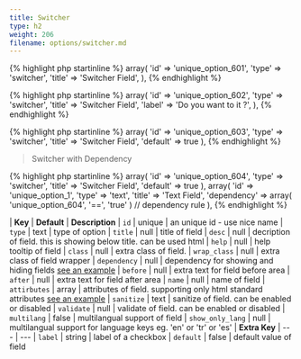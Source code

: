 ```yaml
---
title: Switcher
type: h2
weight: 206
filename: options/switcher.md
---
```


{% highlight php startinline %}
array(
  'id'    => 'unique_option_601',
  'type'  => 'switcher',
  'title' => 'Switcher Field',
),
{% endhighlight %}

{% highlight php startinline %}
array(
  'id'    => 'unique_option_602',
  'type'  => 'switcher',
  'title' => 'Switcher Field',
  'label' => 'Do you want to it ?',
),
{% endhighlight %}

{% highlight php startinline %}
array(
  'id'      => 'unique_option_603',
  'type'    => 'switcher',
  'title'   => 'Switcher Field',
  'default' => true
),
{% endhighlight %}

> Switcher with Dependency

{% highlight php startinline %}
array(
  'id'         => 'unique_option_604',
  'type'       => 'switcher',
  'title'      => 'Switcher Field',
  'default'    => true
),
array(
  'id'         => 'unique_option_1',
  'type'       => 'text',
  'title'      => 'Text Field',
  'dependency' => array( 'unique_option_604', '==', 'true' ) // dependency rule
),
{% endhighlight %}

| **Key**          | **Default** | **Description**
| `id`             | unique      | an unique id - use nice name
| `type`           | text        | type of option
| `title`          | null        | title of field
| `desc`           | null        | decription of field. this is showing below title. can be used html
| `help`           | null        | help tooltip of field
| `class`          | null        | extra class of field.
| `wrap_class`     | null        | extra class of field wrapper
| `dependency`     | null        | dependency for showing and hiding fields [see an example](#how-to-use-dependency)
| `before`         | null        | extra text for field before area
| `after`          | null        | extra text for field after area
| `name`           | null        | name of field
| `attirbutes`     | array       | attributes of field. supporting only html standard attributes [see an example](#how-to-use-attributes)
| `sanitize`       | text        | sanitize of field. can be enabled or disabled
| `validate`       | null        | validate of field. can be enabled or disabled
| `multilang`      | false       | multilangual support of field
| `show_only_lang` | null        | multilangual support for language keys eg. 'en' or 'tr' or 'es'
| **Extra Key**    | ---         | ---
| `label`          | string      | label of a checkbox
| `default`        | false       | default value of field